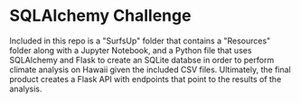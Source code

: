 # SQLAlchemy Challenge

Included in this repo is a "SurfsUp" folder that contains a "Resources" folder along with a Jupyter Notebook, and a Python file that uses SQLAlchemy and Flask to create an SQLite databse in order to perform climate analysis on Hawaii given the included CSV files. Ultimately, the final product creates a Flask API with endpoints that point to the results of the analysis.   